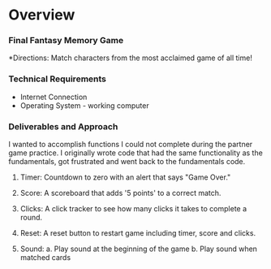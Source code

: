 # Overview

### Final Fantasy Memory Game

*Directions: Match characters from the most acclaimed game of all time!



### Technical Requirements

* Internet Connection
* Operating System - working computer 


### Deliverables and Approach

I wanted to accomplish functions I could not complete during the partner game practice. I originally wrote code that had the same functionality as the fundamentals, got frustrated and went back to the fundamentals code.

1) 	Timer: 
	Countdown to zero with an alert that says "Game Over."

2)	Score: 
	A scoreboard that adds '5 points' to a correct match.

3)	Clicks:
	A click tracker to see how many clicks it takes to complete a round.

4)	Reset:
	A reset button to restart game including timer, score and clicks.

5)	Sound:
	a.	Play sound at the beginning of the game
	b.	Play sound when matched cards



